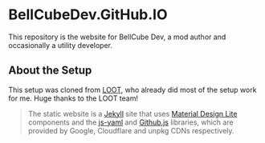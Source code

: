 # BellCubeDev.GitHub.IO

This repository is the website for BellCube Dev, a mod author and occasionally a utility developer.

## About the Setup

This setup was cloned from [LOOT](https://github.com/LOOT), who already did most of the setup work for me. Huge thanks to the LOOT team!

> The static website is a [Jekyll](https://jekyllrb.com/) site that uses [Material Design Lite](https://www.getmdl.io/) components and the [js-yaml](https://github.com/nodeca/js-yaml) and [Github.js](https://github.com/michael/github) libraries, which are provided by Google, Cloudflare and unpkg CDNs respectively.
